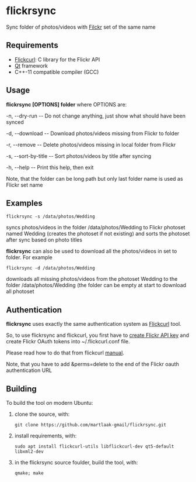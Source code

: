 # flickrsync

Sync folder of photos/videos with [Filckr](www.flickr.com) set of the same name

## Requirements

* [Flickcurl](http://librdf.org/flickcurl/): C library for the Flickr API
* [Qt](https://www.qt.io/) framework
* C++-11 compatible compiler (GCC)

## Usage
**flickrsync [OPTIONS] folder**
where OPTIONS are:

-n, --dry-run  --  Do not change anything, just show what should have been synced

-d, --download -- Download photos/videos missing from Flickr to folder

-r, --remove -- Delete photos/videos missing in local folder from Flickr

-s, --sort-by-title  -- Sort photos/videos by title after syncing

-h, --help -- Print this help, then exit

Note, that the folder can be long path but only last folder name is used as Flickr set name

## Examples
```flickrsync -s /data/photos/Wedding```

syncs photos/videos in the folder /data/photos/Wedding to Flickr photoset named Wedding (creates the photoset if not existing) and sorts the photoset after sync based on photo titles

**flickrsync** can also be used to download all the photos/videos in set to folder. For example

```flickrsync -d /data/photos/Wedding```

downloads all missing photos/videos from the photoset Wedding to the folder /data/photos/Wedding (the folder can be empty at start to download all photoset

## Authentication
**flickrsync** uses exactly the same authentication system as [Flickcurl](http://librdf.org/flickcurl/) tool.

So, to use flickrsync and flickcurl, you first have to [create Flickr API key](https://www.flickr.com/services/apps/create/apply/) and create Flickr OAuth tokens into ~/.flickcurl.conf file.

Please read how to do that from flickcurl [manual](http://librdf.org/flickcurl/api/flickcurl-auth.html).

Note, that you have to add &perms=delete to the end of the Flickr oauth authentication URL

## Building
To build the tool on modern Ubuntu:
 1. clone the source, with:
 
    ```git clone https://github.com/martlaak-gmail/flickrsync.git```
 
 2. install requirements, with:
 
    ```sudo apt install flickcurl-utils libflickcurl-dev qt5-default libxml2-dev```
  
 3. in the flickrsync source foulder, build the tool, with:
 
    ```qmake; make```
 
